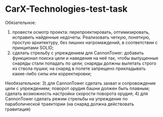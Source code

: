 # CarX-Technologies-test-task
Обязательное:
1) провести осмотр проекта: 
перепроектировать, оптимизировать, 
исправить найденные недочеты. 
Реализовать четкую, понятную,
простую архитектуру, 
без лишних нагромаждений,
 в соответствии с принципами SOLID;
2) сделать стрельбу с упреждением для 
CannonTower: 
добавить функционал поиска цели и 
наведения на неё так, чтобы выпущенные 
снаряды стали попадать по цели; снаряды
 должны вылетать строго из ствола пушки; 
на снаряд в полете запрещено прикладывать
 какие-либо силы или корректировки;

Необязательное:
3) для CannonTower сделать захват
 и сопровождение цели с упреждением; 
поворот орудия башни должен быть плавным;
 сделать возможность настройки скорости 
поворота орудия;
4) для CannonTower сделать режим стрельбы 
на упреждение по параболической траектории 
(на снаряд должна действовать гравитация)
